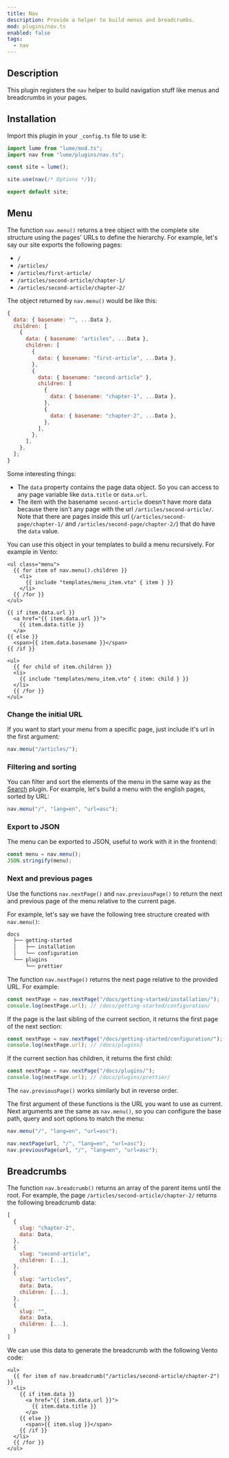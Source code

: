 ```yaml
---
title: Nav
description: Provide a helper to build menus and breadcrumbs.
mod: plugins/nav.ts
enabled: false
tags:
  - nav
---
```


## Description

This plugin registers the `nav` helper to build navigation stuff like menus and
breadcrumbs in your pages.

## Installation

Import this plugin in your `_config.ts` file to use it:

```js
import lume from "lume/mod.ts";
import nav from "lume/plugins/nav.ts";

const site = lume();

site.use(nav(/* Options */));

export default site;
```

## Menu

The function `nav.menu()` returns a tree object with the complete site structure
using the pages' URLs to define the hierarchy. For example, let's say our site
exports the following pages:

- `/`
- `/articles/`
- `/articles/first-article/`
- `/articles/second-article/chapter-1/`
- `/articles/second-article/chapter-2/`

The object returned by `nav.menu()` would be like this:

```js
{
  data: { basename: "", ...Data },
  children: [
    {
      data: { basename: "articles", ...Data },
      children: [
        {
          data: { basename: "first-article", ...Data },
        },
        {
          data: { basename: "second-article" },
          children: [
            {
              data: { basename: "chapter-1", ...Data },
            },
            {
              data: { basename: "chapter-2", ...Data },
            },
          ],
        },
      ],
    },
  ];
}
```

Some interesting things:

- The `data` property contains the page data object. So you can access to any
  page variable like `data.title` or `data.url`.
- The item with the basename `second-article` doesn't have more data because
  there isn't any page with the url `/articles/second-article/`. Note that there
  are pages inside this url (`/articles/second-page/chapter-1/` and
  `/articles/second-page/chapter-2/`) that do have the `data` value.

You can use this object in your templates to build a menu recursively. For
example in Vento:

<lume-code>

```vento{title="menu.vto"}
<ul class="menu">
  {{ for item of nav.menu().children }}
    <li>
      {{ include "templates/menu_item.vto" { item } }}
    </li>
  {{ /for }}
</ul>
```

```vento{title="menu_item.vto"}
{{ if item.data.url }}
  <a href="{{ item.data.url }}">
    {{ item.data.title }}
  </a>
{{ else }}
  <span>{{ item.data.basename }}</span>
{{ /if }}

<ul>
  {{ for child of item.children }}
  <li>
    {{ include "templates/menu_item.vto" { item: child } }}
  </li>
  {{ /for }}
</ul>
```

</lume-code>

### Change the initial URL

If you want to start your menu from a specific page, just include it's url in
the first argument:

```js
nav.menu("/articles/");
```

### Filtering and sorting

You can filter and sort the elements of the menu in the same way as the
[Search](./search.md) plugin. For example, let's build a menu with the english
pages, sorted by URL:

```js
nav.menu("/", "lang=en", "url=asc");
```

### Export to JSON

The menu can be exported to JSON, useful to work with it in the frontend:

```js
const menu = nav.menu();
JSON.stringify(menu);
```

### Next and previous pages

Use the functions `nav.nextPage()` and `nav.previousPage()` to return the next
and previous page of the menu relative to the current page.

For example, let's say we have the following tree structure created with
`nav.menu()`:

```txt
docs
  ├── getting-started
  │   ├── installation
  │   └── configuration
  └── plugins
      └── prettier
```

The function `nav.nextPage()` returns the next page relative to the provided
URL. For example:

```js
const nextPage = nav.nextPage("/docs/getting-started/installation/");
console.log(nextPage.url); // /docs/getting-started/configuration/
```

If the page is the last sibling of the current section, it returns the first
page of the next section:

```js
const nextPage = nav.nextPage("/docs/getting-started/configuration/");
console.log(nextPage.url); // /docs/plugins/
```

If the current section has children, it returns the first child:

```js
const nextPage = nav.nextPage("/docs/plugins/");
console.log(nextPage.url); // /docs/plugins/prettier/
```

The `nav.previousPage()` works similarly but in reverse order.

The first argument of these functions is the URL you want to use as current.
Next arguments are the same as `nav.menu()`, so you can configure the base path,
query and sort options to match the menu:

```js
nav.menu("/", "lang=en", "url=asc");

nav.nextPage(url, "/", "lang=en", "url=asc");
nav.previousPage(url, "/", "lang=en", "url=asc");
```

## Breadcrumbs

The function `nav.breadcrumb()` returns an array of the parent items until the
root. For example, the page `/articles/second-article/chapter-2/` returns the
following breadcrumb data:

```js
[
  {
    slug: "chapter-2",
    data: Data,
  },
  {
    slug: "second-article",
    children: [...],
  },
  {
    slug: "articles",
    data: Data,
    children: [...],
  },
  {
    slug: "",
    data: Data,
    children: [...],
  }
]
```

We can use this data to generate the breadcrumb with the following Vento code:

```vento
<ul>
  {{ for item of nav.breadcrumb("/articles/second-article/chapter-2") }}
  <li>
    {{ if item.data }}
      <a href="{{ item.data.url }}">
        {{ item.data.title }}
      </a>
    {{ else }}
      <span>{{ item.slug }}</span>
    {{ /if }}
  </li>
  {{ /for }}
</ul>
```
